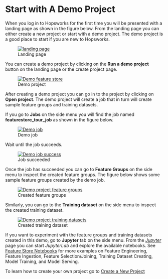 # Start with A Demo Project

When you log in to Hopsworks for the first time you will be presented with a landing page as shown in the figure below.
From the landing page you can either create a new project or start with a demo project.
The demo project is a good place to start if you are new to Hopsworks.
  <figure>
    <a  href="../../../assets/images/project/landing-page.png">
      <img alt="landing page" src="../../../assets/images/project/landing-page.png">
    </a>
    <figcaption>Landing page</figcaption>
  </figure>

You can create a demo project by clicking on the **Run a demo project** button on the landing page or the create 
project page.

  <figure>
    <a  href="../../../assets/images/project/demo-fs.png">
      <img src="../../../assets/images/project/demo-fs.png" alt="Demo feature store">
    </a>
    <figcaption>Demo project</figcaption>
  </figure>

After creating a demo project you can go in to the project by clicking on **Open project**. The demo project will 
create a job that in turn will create sample feature groups and training datasets.

If you go to **Jobs** on the side menu you will find the job named **featurestore_tour_job** as shown in the figure 
below.  

  <figure>
    <a  href="../../../assets/images/project/demo-job.png">
      <img src="../../../assets/images/project/demo-job.png" alt="Demo job">
    </a>
    <figcaption>Demo job</figcaption>
  </figure>

Wait until the job succeeds.

  <figure>
    <a  href="../../../assets/images/project/tour-success.png">
      <img src="../../../assets/images/project/tour-success.png" alt="Demo job success">
    </a>
    <figcaption>Job succeeded</figcaption>
  </figure>

Once the job has succeeded you can go to **Feature Groups** on the side menu to inspect the created feature groups. 
The figure below shows some sample feature groups created by the demo job.
  <figure>
    <a  href="../../../assets/images/project/tour-fs.png">
      <img src="../../../assets/images/project/tour-fs.png" alt="Demo project feature groups">
    </a>
    <figcaption>Created feature groups</figcaption>
  </figure>

Similarly, you can go to the **Training dataset** on the side menu to inspect the created training dataset.
  <figure>
    <a  href="../../../assets/images/project/tour-td.png">
      <img src="../../../assets/images/project/tour-td.png" alt="Demo project training datasets">
    </a>
    <figcaption>Created training dataset</figcaption>
  </figure>

If you want to experiment with the feature groups and training datasets created in this demo, go to **Jupyter** tab 
on the side menu. From the [_Jupyter_](../jupyter.md) page you can start _JupyterLab_ and explore the available 
notebooks. See [Feature Store Notebooks](https://examples.hopsworks.ai/) for more examples on Feature Engineering, 
Feature Ingestion, Feature Selection/Joining, Training Dataset Creating, Model Training, and Model Serving.

To learn how to create your own project go to [Create a New Project](./createProject.md)